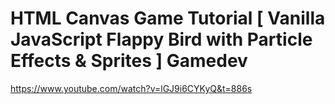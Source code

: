 # HTML Canvas Game Tutorial [ Vanilla JavaScript Flappy Bird with Particle Effects & Sprites ] Gamedev

https://www.youtube.com/watch?v=lGJ9i6CYKyQ&t=886s